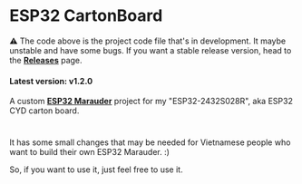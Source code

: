 
# ESP32 CartonBoard
⚠️ The code above is the project code file that's in development. It maybe unstable and have some bugs. If you want a stable release version, head to the [**Releases**](https://github.com/hhienuwu/ESP32CartonBoard/releases) page.
#### Latest version: v1.2.0
A custom [**ESP32 Marauder**](https://github.com/justcallmekoko/ESP32Marauder) project for my "ESP32-2432S028R", aka ESP32 CYD carton board.
#
It has some small changes that may be needed for Vietnamese people who want to build their own ESP32 Marauder. :)

So, if you want to use it, just feel free to use it.

